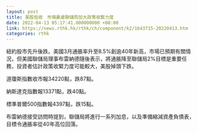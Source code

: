 ```yaml
---
layout: post
title: 美股低收　市場憂慮聯儲局加大政策收緊力度
date: 2022-04-13 05:17:41.000000000 +08:00
link: https://news.rthk.hk/rthk/ch/component/k2/1643715-20220413.htm
categories: rthk
---
```


紐約股市先升後跌。美國3月通脹率升至8.5%創逾40年新高，市場已預期有關情況，但美國聯儲局理事布雷納德隨後表示，將通脹降至聯儲局2%目標是重要任務，投資者估計政策收緊力度可能較大，美股掉頭下跌。

道瓊斯指數收市報34220點，跌87點。

納斯達克指數報13371點，跌40點。

標準普爾500指數報4397點，跌15點。

布雷納德接受訪問時提到，聯儲局將進行一系列加息，以及準備縮減資產負債表，目標令通脹率從40年高位回落。
